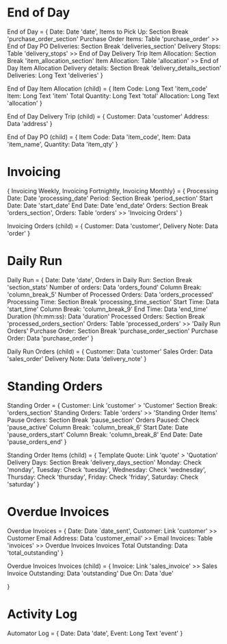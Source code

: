 # End of Day

End of Day = {
    Date: Date 'date',
    Items to Pick Up: Section Break 'purchase_order_section'
    Purchase Order Items: Table 'purchase_order' >> End of Day PO
    Deliveries: Section Break 'deliveries_section'
    Delivery Stops: Table 'delivery_stops' >> End of Day Delivery Trip
    Item Allocation: Section Break 'item_allocation_section'
    Item Allocation: Table 'allocation' >> End of Day Item Allocation
    Delivery details: Section Break 'delivery_details_section'
    Deliveries: Long Text 'deliveries'
}

End of Day Item Allocation (child) = {
    Item Code: Long Text 'item_code'
    Item: Long Text 'item'
    Total Quantity: Long Text 'total'
    Allocation: Long Text 'allocation'
}

End of Day Delivery Trip (child) = {
    Customer: Data 'customer'
    Address: Data 'address'
}

End of Day PO (child) = {
    Item Code: Data 'item_code',
    Item: Data 'item_name',
    Quantity: Data 'item_qty'
}

# Invoicing

{ Invoicing Weekly, Invoicing Fortnightly, Invoicing Monthly} = {
    Processing Date: Date 'processing_date'
    Period: Section Break 'period_section'
    Start Date: Date 'start_date'
    End Date: Date 'end_date'
    Orders: Section Break 'orders_section',
    Orders: Table 'orders' >> 'Invoicing Orders'
}

Invoicing Orders (child) = {
    Customer: Data 'customer',
    Delivery Note: Data 'order'
}

# Daily Run

Daily Run = {
    Date: Date 'date',
    Orders in Daily Run: Section Break 'section_stats'
    Number of orders: Data 'orders_found'
    Column Break: 'column_break_5'
    Number of Processed Orders: Data 'orders_processed'
    Processing Time: Section Break 'processing_time_section'
    Start Time: Data 'start_time'
    Column Break: 'column_break_9'
    End Time: Data 'end_time'
    Duration (hh:mm:ss): Data 'duration'
    Processed Orders: Section Break 'processed_orders_section'
    Orders: Table 'processed_orders' >> 'Daily Run Orders'
    Purchase Order: Section Break 'purchase_order_section'
    Purchase Order: Data 'purchase_order'
}

Daily Run Orders (child) = {
    Customer: Data 'customer'
    Sales Order: Data 'sales_order'
    Delivery Note: Data 'delivery_note'
}

# Standing Orders

Standing Order = {
    Customer: Link 'customer' > 'Customer'
    Section Break: 'orders_section'
    Standing Orders: Table 'orders' >> 'Standing Order Items'
    Pause Orders: Section Break 'pause_section'
    Orders Paused: Check 'pause_active'
    Column Break: 'column_break_6'
    Start Date: Date 'pause_orders_start'
    Column Break: 'column_break_8'
    End Date: Date 'pause_orders_end'
}

Standing Order Items (child) = {
    Template Quote: Link 'quote' > 'Quotation'
    Delivery Days: Section Break 'delivery_days_section'
    Monday: Check 'monday',
    Tuesday: Check 'tuesday',
    Wednesday: Check 'wednesday',
    Thursday: Check 'thursday',
    Friday: Check 'friday',
    Saturday: Check 'saturday'
}

# Overdue Invoices

Overdue Invoices = {
    Date: Date `date_sent',
    Customer: Link 'customer' >> Customer
    Email Address: Data 'customer_email' >> Email
    Invoices: Table 'invoices' >> Overdue Invoices Invoices
    Total Outstanding: Data 'total_outstanding'
}

Overdue Invoices Invoices (child) = {
    Invoice: Link 'sales_invoice' >> Sales Invoice
    Outstanding: Data 'outstanding'
    Due On: Data 'due'

}

# Activity Log

Automator Log = {
    Date: Data 'date',
    Event: Long Text 'event'
}
